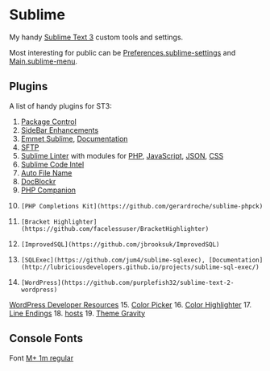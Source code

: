 # Sublime

My handy [Sublime Text 3](http://www.sublimetext.com/3) custom tools and settings.

Most interesting for public can be [Preferences.sublime-settings](Packages/User/Preferences.sublime-settings) and [Main.sublime-menu](Packages/User/Main.sublime-menu).

## Plugins

A list of handy plugins for ST3:

1. 	[Package Control](https://packagecontrol.io/installation#st3)
2. 	[SideBar Enhancements](https://github.com/titoBouzout/SideBarEnhancements/)
3. 	[Emmet Sublime](https://github.com/sergeche/emmet-sublime), [Documentation](http://docs.emmet.io/)
4. 	[SFTP](http://wbond.net/sublime_packages/sftp)
5. 	[Sublime Linter](https://github.com/SublimeLinter/SublimeLinter3) with modules for [PHP](https://github.com/SublimeLinter/SublimeLinter-php), [JavaScript](https://github.com/SublimeLinter/SublimeLinter-jshint), [JSON](https://github.com/SublimeLinter/SublimeLinter-json), [CSS](https://github.com/SublimeLinter/SublimeLinter-csslint)
6. 	[Sublime Code Intel](http://github.com/SublimeCodeIntel/SublimeCodeIntel)
7. 	[Auto File Name](https://github.com/BoundInCode/AutoFileName)
8. 	[DocBlockr](https://github.com/spadgos/sublime-jsdocs)
9. 	[PHP Companion](https://github.com/erichard/SublimePHPCompanion)
10. 	[PHP Completions Kit](https://github.com/gerardroche/sublime-phpck)
11. 	[Bracket Highlighter](https://github.com/facelessuser/BracketHighlighter)
12. 	[ImprovedSQL](https://github.com/jbrooksuk/ImprovedSQL)
13. 	[SQLExec](https://github.com/jum4/sublime-sqlexec), [Documentation](http://lubriciousdevelopers.github.io/projects/sublime-sql-exec/)
14. 	[WordPress](https://github.com/purplefish32/sublime-text-2-wordpress)
[WordPress Developer Resources](https://sublime.wbond.net/packages/Search%20WordPress%20Codex%20or%20QueryPosts)
15. 	[Color Picker](http://weslly.github.io/ColorPicker/)
16. 	[Color Highlighter](https://sublime.wbond.net/packages/Color%20Highlighter)
17. 	[Line Endings](https://github.com/titoBouzout/LineEndings)
18. 	[hosts](https://github.com/rodrigoflores/hosts)
19. 	[Theme Gravity](https://github.com/frankyonnetti/gravity-sublime-theme)

## Console Fonts
Font [M+ 1m regular](http://mplus-fonts.sourceforge.jp/mplus-outline-fonts/download/index-en.html#download)